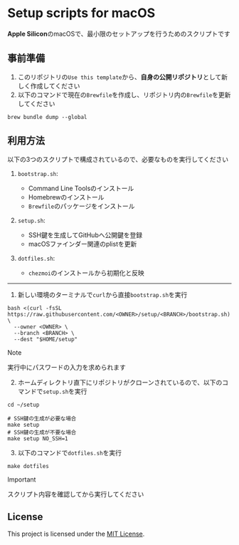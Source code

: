# Setup scripts for macOS

**Apple Silicon**のmacOSで、最小限のセットアップを行うためのスクリプトです  

## 事前準備
1. このリポジトリの`Use this template`から、**自身の公開リポジトリ**として新しく作成してください  
2. 以下のコマンドで現在の`Brewfile`を作成し、リポジトリ内の`Brewfile`を更新してください  
``` shell
brew bundle dump --global
```

## 利用方法
以下の3つのスクリプトで構成されているので、必要なものを実行してください
1. `bootstrap.sh`:  
   - Command Line Toolsのインストール  
   - Homebrewのインストール  
   - `Brewfile`のパッケージをインストール  

2. `setup.sh`: 
   - SSH鍵を生成してGitHubへ公開鍵を登録  
   - macOSファインダー関連のplistを更新  

3. `dotfiles.sh`: 
   - `chezmoi`のインストールから初期化と反映  

---  

1. 新しい環境のターミナルで`curl`から直接`bootstrap.sh`を実行  
``` shell
bash <(curl -fsSL https://raw.githubusercontent.com/<OWNER>/setup/<BRANCH>/bootstrap.sh) \
  --owner <OWNER> \
  --branch <BRANCH> \
  --dest "$HOME/setup"
```
> [!NOTE]
> 実行中にパスワードの入力を求められます

2. ホームディレクトリ直下にリポジトリがクローンされているので、以下のコマンドで`setup.sh`を実行  
``` shell
cd ~/setup

# SSH鍵の生成が必要な場合
make setup
# SSH鍵の生成が不要な場合
make setup NO_SSH=1
```

3. 以下のコマンドで`dotfiles.sh`を実行  
``` shell
make dotfiles
```

> [!IMPORTANT]
> スクリプト内容を確認してから実行してください

## License
This project is licensed under the [MIT License](./LICENSE).
